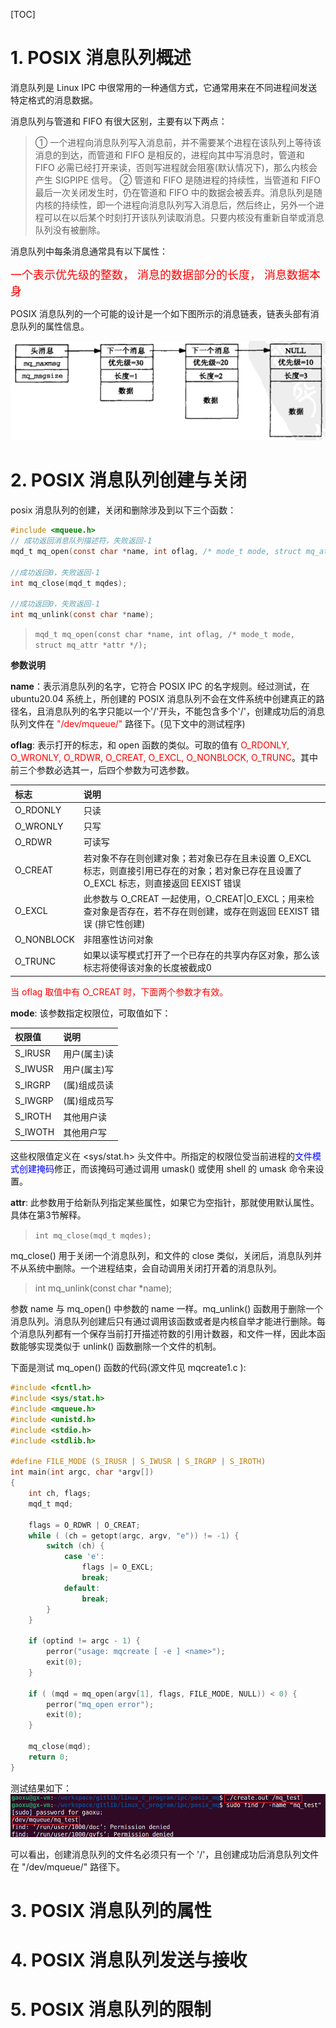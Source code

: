 [TOC]
# 1. POSIX 消息队列概述
消息队列是 Linux IPC 中很常用的一种通信方式，它通常用来在不同进程间发送特定格式的消息数据。

消息队列与管道和 FIFO 有很大区别，主要有以下两点：

> ① 一个进程向消息队列写入消息前，并不需要某个进程在该队列上等待该消息的到达，而管道和 FIFO 是相反的，进程向其中写消息时，管道和 FIFO 必需已经打开来读，否则写进程就会阻塞(默认情况下)，那么内核会产生 SIGPIPE 信号。
> ② 管道和 FIFO 是随进程的持续性，当管道和 FIFO 最后一次关闭发生时，仍在管道和 FIFO 中的数据会被丢弃。消息队列是随内核的持续性，即一个进程向消息队列写入消息后，然后终止，另外一个进程可以在以后某个时刻打开该队列读取消息。只要内核没有重新自举或消息队列没有被删除。

消息队列中每条消息通常具有以下属性：

<font color=red size=4>一个表示优先级的整数， 消息的数据部分的长度， 消息数据本身</font>

POSIX 消息队列的一个可能的设计是一个如下图所示的消息链表，链表头部有消息队列的属性信息。

![](./images/Snipaste_2022-08-07_17-25-25.png)

# 2. POSIX 消息队列创建与关闭
posix 消息队列的创建，关闭和删除涉及到以下三个函数：

```c
#include <mqueue.h>
// 成功返回消息队列描述符，失败返回-1
mqd_t mq_open(const char *name, int oflag, /* mode_t mode, struct mq_attr *attr*/);

//成功返回0，失败返回-1
int mq_close(mqd_t mqdes);

//成功返回0，失败返回-1
int mq_unlink(const char *name);
```

> `mqd_t mq_open(const char *name, int oflag, /* mode_t mode, struct mq_attr *attr */);`

**参数说明**

**name**：表示消息队列的名字，它符合 POSIX IPC 的名字规则。经过测试，在 ubuntu20.04 系统上，所创建的 POSIX 消息队列不会在文件系统中创建真正的路径名，且消息队列的名字只能以一个'/'开头，不能包含多个'/'，创建成功后的消息队列文件在 <font color=red>"/dev/mqueue/"</font> 路径下。(见下文中的测试程序)

**oflag**: 表示打开的标志，和 open 函数的类似。可取的值有 <font color=red>O_RDONLY, O_WRONLY, O_RDWR, O_CREAT, O_EXCL, O_NONBLOCK, O_TRUNC</font>。其中前三个参数必选其一，后四个参数为可选参数。

|标志|说明|
|:--|:--|
O_RDONLY|只读
O_WRONLY|只写
O_RDWR|可读写
O_CREAT|若对象不存在则创建对象；若对象已存在且未设置 O_EXCL 标志，则直接引用已存在的对象；若对象已存在且设置了 O_EXCL 标志，则直接返回 EEXIST 错误
O_EXCL|此参数与 O_CREAT 一起使用，O_CREAT\|O_EXCL；用来检查对象是否存在，若不存在则创建，或存在则返回 EEXIST 错误 (排它性创建)
O_NONBLOCK|非阻塞性访问对象
O_TRUNC|如果以读写模式打开了一个已存在的共享内存区对象，那么该标志将使得该对象的长度被截成0

<font color=red>当 oflag 取值中有 O_CREAT 时，下面两个参数才有效。</font>

**mode**: 该参数指定权限位，可取值如下：

|权限值|说明|
|:--|:--|
S_IRUSR|用户(属主)读
S_IWUSR|用户(属主)写
S_IRGRP|(属)组成员读
S_IWGRP|(属)组成员写
S_IROTH|其他用户读
S_IWOTH|其他用户写

这些权限值定义在 <sys/stat.h> 头文件中。所指定的权限位受当前进程的<font color=blue>文件模式创建掩码</font>修正，而该掩码可通过调用 umask() 或使用 shell 的 umask 命令来设置。

**attr**: 此参数用于给新队列指定某些属性，如果它为空指针，那就使用默认属性。具体在第3节解释。

> `int mq_close(mqd_t mqdes);`

mq_close() 用于关闭一个消息队列，和文件的 close 类似，关闭后，消息队列并不从系统中删除。一个进程结束，会自动调用关闭打开着的消息队列。

> int mq_unlink(const char *name);

参数 name 与 mq_open() 中参数的 name 一样。mq_unlink() 函数用于删除一个消息队列。消息队列创建后只有通过调用该函数或者是内核自举才能进行删除。每个消息队列都有一个保存当前打开描述符数的引用计数器，和文件一样，因此本函数能够实现类似于 unlink() 函数删除一个文件的机制。

下面是测试 mq_open() 函数的代码(源文件见 mqcreate1.c ):
```c
#include <fcntl.h>
#include <sys/stat.h>
#include <mqueue.h>
#include <unistd.h>
#include <stdio.h>
#include <stdlib.h>

#define FILE_MODE (S_IRUSR | S_IWUSR | S_IRGRP | S_IROTH)
int main(int argc, char *argv[])
{
    int ch, flags;
    mqd_t mqd;

    flags = O_RDWR | O_CREAT;
    while ( (ch = getopt(argc, argv, "e")) != -1) {
        switch (ch) {
            case 'e':
                flags |= O_EXCL;
                break;
            default:
                break;
        }
    }

    if (optind != argc - 1) {
        perror("usage: mqcreate [ -e ] <name>");
        exit(0);
    }

    if ( (mqd = mq_open(argv[1], flags, FILE_MODE, NULL)) < 0) {
        perror("mq_open error");
        exit(0);
    }

    mq_close(mqd);
    return 0;
}
```

测试结果如下：
![](images/Snipaste_2022-08-07_18-27-40.png)

可以看出，创建消息队列的文件名必须只有一个 '/'，且创建成功后消息队列文件在 "/dev/mqueue/" 路径下。

# 3. POSIX 消息队列的属性


# 4. POSIX 消息队列发送与接收

# 5. POSIX 消息队列的限制

